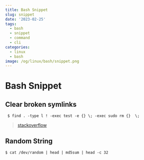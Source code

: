 ```yaml
---
title: Bash Snippet
slug: snippet
date: '2023-02-25'
tags:
  - bash
  - snippet
  - command
  - cli
categories:
  - linux
  - bash
image: /og/linux/bash/snippet.png
---
```


# Bash Snippet

## Clear broken symlinks

```
 $ find . -type l ! -exec test -e {} \; -exec sudo rm {}  \;
```

> [stackoverflow](https://unix.stackexchange.com/questions/34248/how-can-i-find-broken-symlinks)

## Random String

```
$ cat /dev/random | head | md5sum | head -c 32
```
